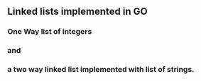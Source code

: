 ## Linked lists implemented in GO
### One Way list of integers
### and
### a two way linked list implemented with list of strings.


